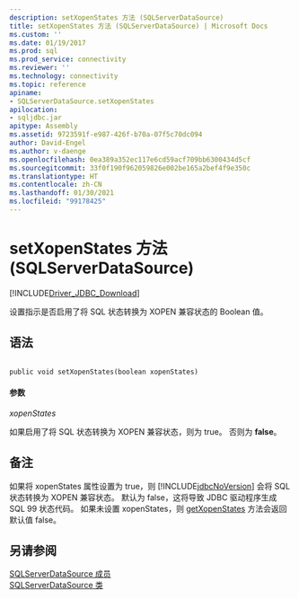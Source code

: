 ```yaml
---
description: setXopenStates 方法 (SQLServerDataSource)
title: setXopenStates 方法 (SQLServerDataSource) | Microsoft Docs
ms.custom: ''
ms.date: 01/19/2017
ms.prod: sql
ms.prod_service: connectivity
ms.reviewer: ''
ms.technology: connectivity
ms.topic: reference
apiname:
- SQLServerDataSource.setXopenStates
apilocation:
- sqljdbc.jar
apitype: Assembly
ms.assetid: 9723591f-e987-426f-b70a-07f5c70dc094
author: David-Engel
ms.author: v-daenge
ms.openlocfilehash: 0ea389a352ec117e6cd59acf709bb6300434d5cf
ms.sourcegitcommit: 33f0f190f962059826e002be165a2bef4f9e350c
ms.translationtype: HT
ms.contentlocale: zh-CN
ms.lasthandoff: 01/30/2021
ms.locfileid: "99178425"
---
```

# <a name="setxopenstates-method-sqlserverdatasource"></a>setXopenStates 方法 (SQLServerDataSource)
[!INCLUDE[Driver_JDBC_Download](../../../includes/driver_jdbc_download.md)]

  设置指示是否启用了将 SQL 状态转换为 XOPEN 兼容状态的 Boolean 值。  
  
## <a name="syntax"></a>语法  
  
```  
  
public void setXopenStates(boolean xopenStates)  
```  
  
#### <a name="parameters"></a>参数  
 *xopenStates*  
  
 如果启用了将 SQL 状态转换为 XOPEN 兼容状态，则为 true。 否则为 **false**。  
  
## <a name="remarks"></a>备注  
 如果将 xopenStates 属性设置为 true，则 [!INCLUDE[jdbcNoVersion](../../../includes/jdbcnoversion_md.md)] 会将 SQL 状态转换为 XOPEN 兼容状态。 默认为 false，这将导致 JDBC 驱动程序生成 SQL 99 状态代码。 如果未设置 xopenStates，则 [getXopenStates](../../../connect/jdbc/reference/getxopenstates-method-sqlserverdatasource.md) 方法会返回默认值 false。  
  
## <a name="see-also"></a>另请参阅  
 [SQLServerDataSource 成员](../../../connect/jdbc/reference/sqlserverdatasource-members.md)   
 [SQLServerDataSource 类](../../../connect/jdbc/reference/sqlserverdatasource-class.md)  
  
  
